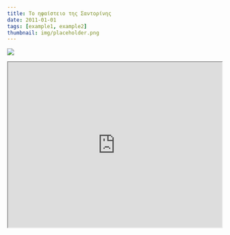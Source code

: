 ```yaml
---
title: Το ηφαίστειο της Σαντορίνης
date: 2011-01-01
tags: [example1, example2]
thumbnail: img/placeholder.png
---
```

![](http://images.newsnow.gr/20/206812/megalo-fouskoma-tou-magmatos-kato-apo-to-ifaisteio-tis-santorinis-1-315x236.jpg) 
<iframe height="385" src="https://docs.google.com/file/d/0B4T-U5-yEriSa3A2aUtDdlZOdVk/preview" width="500"></iframe>
